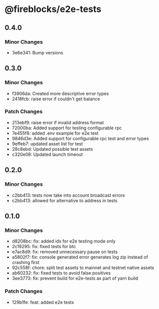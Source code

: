 # @fireblocks/e2e-tests

## 0.4.0

### Minor Changes

- 3e6e341: Bump versions

## 0.3.0

### Minor Changes

- f3906da: Created more descriptive error types
- 2418fcb: raise error if couldn't get balance

### Patch Changes

- 213ebf9: raise error if invalid address format
- 72000ba: Added support for testing configurable rpc
- 7e455f8: added .env example for e2e test
- 9846d3e: Added support for configurable rpc test and error types
- 9effeb7: updated asset list for test
- 28c8ebd: Updated possible test assets
- c320e08: Updated launch timeout

## 0.2.0

### Minor Changes

- c2bb413: tests now take into account broadcast errors
- c2bb413: allowed for alternative to address in tests

## 0.1.0

### Minor Changes

- d8208bc: fix: added ids for e2e testing mode only
- 2c19295: fix: fixed tests for btc
- e7ac8d9: fix: removed unnecessary pause on tests
- a5802f7: fix: console generated error generates log zip instead of crashing first
- 92c558f: chore: split test assets to mainnet and testnet native assets
- ab60232: fix: fixed tests to avoid false positives
- 3ee3773: fix: prevent build for e2e-tests as part of yarn build

### Patch Changes

- 129b1fe: feat: added e2e tests
